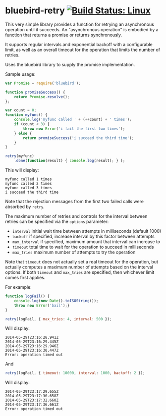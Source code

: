 # bluebird-retry [![Build Status: Linux](https://travis-ci.org/jut-io/bluebird-retry.png?branch=master)](https://travis-ci.org/jut-io/bluebird-retry)

This very simple library provides a function for retrying an
asynchronous operation until it succeeds. An "asynchronous operation"
is embodied by a function that returns a promise or returns synchronously.

It supports regular intervals and exponential backoff with a configurable
limit, as well as an overall timeout for the operation that limits the
number of retries.

Uses the bluebird library to supply the promise implementation.

Sample usage:

```js
var Promise = require('bluebird');

function promiseSuccess() {
    return Promise.resolve();
};

var count = 0;
function myfunc() {
    console.log('myfunc called ' + (++count) + ' times');
    if (count < 3) {
        throw new Error('i fail the first two times');
    } else {
        return promiseSuccess('i succeed the third time');
    }
}

retry(myfunc)
    .done(function(result) { console.log(result); } );
```

This will display:

```
myfunc called 1 times
myfunc called 2 times
myfunc called 3 times
i succeed the third time
```

Note that the rejection messages from the first two failed calls
were absorbed by `retry`.

The maximum number of retries and controls for the interval
between retries can be specified via the `options` parameter:

* `interval` initial wait time between attempts in milliseconds (default 1000)
* `backoff` if specified, increase interval by this factor between attempts
* `max_interval` if specified, maximum amount that interval can increase to
* `timeout` total time to wait for the operation to succeed in milliseconds
* `max_tries` maximum number of attempts to try the operation

Note that `timeout` does not actually set a real timeout for the operation,
but actually computes a maximum number of attempts based on the interval
options. If both `timeout` and `max_tries` are specified, then whichever
limit comes first applies.

For example:

```js
function logFail() {
    console.log(new Date().toISOString());
    throw new Error('bail');}
}

retry(logFail, { max_tries: 4, interval: 500 });
```
Will display:
```
2014-05-29T23:16:28.941Z
2014-05-29T23:16:29.445Z
2014-05-29T23:16:29.946Z
2014-05-29T23:16:30.447Z
Error: operation timed out
```

And

```js
retry(logFail, { timeout: 10000, interval: 1000, backoff: 2 });
```
Will display:

```
2014-05-29T23:17:29.655Z
2014-05-29T23:17:30.658Z
2014-05-29T23:17:32.660Z
2014-05-29T23:17:36.661Z
Error: operation timed out
```
